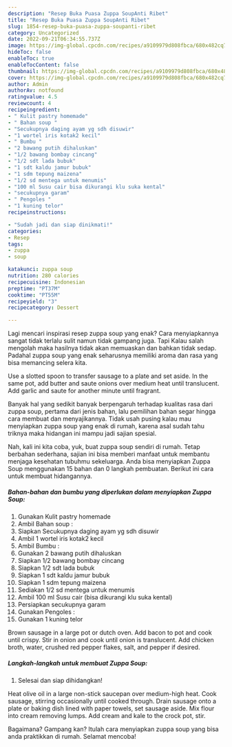 ```yaml
---
description: "Resep Buka Puasa Zuppa SoupAnti Ribet"
title: "Resep Buka Puasa Zuppa SoupAnti Ribet"
slug: 1854-resep-buka-puasa-zuppa-soupanti-ribet
category: Uncategorized
date: 2022-09-21T06:34:55.737Z
image: https://img-global.cpcdn.com/recipes/a9109979d808fbca/680x482cq70/zuppa-soup-foto-resep-utama.jpg
hideToc: false
enableToc: true
enableTocContent: false
thumbnail: https://img-global.cpcdn.com/recipes/a9109979d808fbca/680x482cq70/zuppa-soup-foto-resep-utama.jpg
cover: https://img-global.cpcdn.com/recipes/a9109979d808fbca/680x482cq70/zuppa-soup-foto-resep-utama.jpg
author: Admin
authorAv: notfound
ratingvalue: 4.5
reviewcount: 4
recipeingredient:
- " Kulit pastry homemade"
- " Bahan soup "
- "Secukupnya daging ayam yg sdh disuwir"
- "1 wortel iris kotak2 kecil"
- " Bumbu "
- "2 bawang putih dihaluskan"
- "1/2 bawang bombay cincang"
- "1/2 sdt lada bubuk"
- "1 sdt kaldu jamur bubuk"
- "1 sdm tepung maizena"
- "1/2 sd mentega untuk menumis"
- "100 ml Susu cair bisa dikurangi klu suka kental"
- "secukupnya garam"
- " Pengoles "
- "1 kuning telor"
recipeinstructions:

- "Sudah jadi dan siap dinikmati!"
categories:
- Resep
tags:
- zuppa
- soup

katakunci: zuppa soup 
nutrition: 280 calories
recipecuisine: Indonesian
preptime: "PT37M"
cooktime: "PT55M"
recipeyield: "3"
recipecategory: Dessert

---
```



Lagi mencari inspirasi resep zuppa soup yang enak? Cara menyiapkannya sangat tidak terlalu sulit namun tidak gampang juga. Tapi Kalau salah mengolah maka hasilnya tidak akan memuaskan dan bahkan tidak sedap. Padahal zuppa soup yang enak seharusnya memiliki aroma dan rasa yang bisa memancing selera kita.


Use a slotted spoon to transfer sausage to a plate and set aside. In the same pot, add butter and saute onions over medium heat until translucent. Add garlic and saute for another minute until fragrant.

Banyak hal yang sedikit banyak berpengaruh terhadap kualitas rasa dari zuppa soup, pertama dari jenis bahan, lalu pemilihan bahan segar hingga cara membuat dan menyajikannya. Tidak usah pusing kalau mau menyiapkan zuppa soup yang enak di rumah, karena asal sudah tahu triknya maka hidangan ini mampu jadi sajian spesial.


Nah, kali ini kita coba, yuk, buat zuppa soup sendiri di rumah. Tetap berbahan sederhana, sajian ini bisa memberi manfaat untuk membantu menjaga kesehatan tubuhmu sekeluarga. Anda bisa menyiapkan Zuppa Soup menggunakan 15 bahan dan 0 langkah pembuatan. Berikut ini cara untuk membuat hidangannya.

<!--inarticleads1-->

##### Bahan-bahan dan bumbu yang diperlukan dalam menyiapkan Zuppa Soup:

1. Gunakan  Kulit pastry homemade
1. Ambil  Bahan soup :
1. Siapkan Secukupnya daging ayam yg sdh disuwir
1. Ambil 1 wortel iris kotak2 kecil
1. Ambil  Bumbu :
1. Gunakan 2 bawang putih dihaluskan
1. Siapkan 1/2 bawang bombay cincang
1. Siapkan 1/2 sdt lada bubuk
1. Siapkan 1 sdt kaldu jamur bubuk
1. Siapkan 1 sdm tepung maizena
1. Sediakan 1/2 sd mentega untuk menumis
1. Ambil 100 ml Susu cair (bisa dikurangi klu suka kental)
1. Persiapkan secukupnya garam
1. Gunakan  Pengoles :
1. Gunakan 1 kuning telor


Brown sausage in a large pot or dutch oven. Add bacon to pot and cook until crispy. Stir in onion and cook until onion is translucent. Add chicken broth, water, crushed red pepper flakes, salt, and pepper if desired. 

<!--inarticleads2-->

##### Langkah-langkah untuk membuat Zuppa Soup:


1. Selesai dan siap dihidangkan!

Heat olive oil in a large non-stick saucepan over medium-high heat. Cook sausage, stirring occasionally until cooked through. Drain sausage onto a plate or baking dish lined with paper towels, set sausage aside. Mix flour into cream removing lumps. Add cream and kale to the crock pot, stir. 

Bagaimana? Gampang kan? Itulah cara menyiapkan zuppa soup yang bisa anda praktikkan di rumah. Selamat mencoba!
